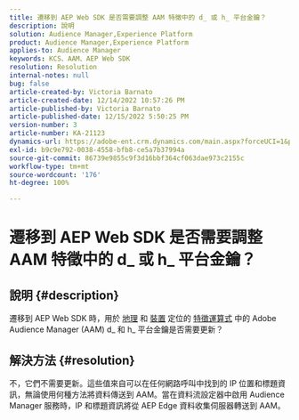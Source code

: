 ```yaml
---
title: 遷移到 AEP Web SDK 是否需要調整 AAM 特徵中的 d_ 或 h_ 平台金鑰？
description: 說明
solution: Audience Manager,Experience Platform
product: Audience Manager,Experience Platform
applies-to: Audience Manager
keywords: KCS、AAM、AEP Web SDK
resolution: Resolution
internal-notes: null
bug: false
article-created-by: Victoria Barnato
article-created-date: 12/14/2022 10:57:26 PM
article-published-by: Victoria Barnato
article-published-date: 12/15/2022 5:50:25 PM
version-number: 3
article-number: KA-21123
dynamics-url: https://adobe-ent.crm.dynamics.com/main.aspx?forceUCI=1&pagetype=entityrecord&etn=knowledgearticle&id=4be71faa-027c-ed11-81ac-6045bd006149
exl-id: b9c9e792-0038-4558-bfb8-ce5a7b37994a
source-git-commit: 86739e9855c9f3d16bbf364cf063dae973c2155c
workflow-type: tm+mt
source-wordcount: '176'
ht-degree: 100%

---
```


# 遷移到 AEP Web SDK 是否需要調整 AAM 特徵中的 d_ 或 h_ 平台金鑰？

## 說明 {#description}


遷移到 AEP Web SDK 時，用於 [地理](https://experienceleague.adobe.com/docs/audience-manager/user-guide/features/traits/trait-geotarget-keys.html?lang=zh-Hant) 和 [裝置](https://experienceleague.adobe.com/docs/audience-manager/user-guide/features/traits/trait-device-targeting.html?lang=zh-Hant) 定位的 [特徵運算式](https://experienceleague.adobe.com/docs/audience-manager/user-guide/features/traits/trait-variable-prefixes.html?lang=zh-Hant%29%20used%20for%20Geo%20%28https://experienceleague.adobe.com/docs/audience-manager/user-guide/features/traits/trait-geotarget-keys.html?lang=zh-Hant) 中的 Adobe Audience Manager (AAM) d_ 和 h_ 平台金鑰是否需要更新？


## 解決方法 {#resolution}


不，它們不需要更新。這些值來自可以在任何網路呼叫中找到的 IP 位置和標題資訊，無論使用何種方法將資料傳送到 AAM。當在資料流設定器中啟用 Audience Manager 服務時，IP 和標題資訊將從 AEP Edge 資料收集伺服器轉送到 AAM。
